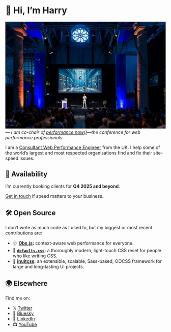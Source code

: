# 👋 Hi, I’m Harry

![](./perfnow-2024.webp)
_— I am co-chair of [performance.now()](https://perfnow.nl/)—_the_ conference
for web performance
professionals_

I am a [Consultant Web Performance Engineer](https://csswizardry.com/) from the
UK. I help some of the world’s largest and most respected organisations find and
fix their site-speed issues.

## 🚦 Availability

I’m currently booking clients for **Q4 2025 and beyond**.

[Get in touch](https://csswizardry.com/contact/) if speed matters to your
business.

## 🛠️ Open Source

I don’t write as much code as I used to, but my biggest or most recent
contributions are:

* 🩺 **[Obs.js](https://github.com/csswizardry/Obs.js):** context-aware web
  performance for everyone.
* 🧼 **[`defaults.css`](https://github.com/csswizardry/defaults.css):**
  a thoroughly modern, light-touch CSS reset for people who like writing CSS.
* 🧱 **[inuitcss](https://github.com/inuitcss/inuitcss):** an extensible,
  scalable, Sass-based, OOCSS framework for large and long-lasting UI projects.

## 🌍 Elsewhere

Find me on:

* 𝕏 [Twitter](https://twitter.com/csswizardry)
* 🦋 [Bluesky](https://bsky.app/profile/csswizardry.com)
* 💼 [LinkedIn](https://www.linkedin.com/in/csswizardry/)
* 📺 [YouTube](https://www.youtube.com/@csswizardry?sub_confirmation=1)
